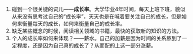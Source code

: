 1. 碰到一个很关键的词儿——**成长率**。大学毕业4年时间，每天上班下班，貌似从来没有思考过自己的“成长率”，天天也是在喊着要关注自己的成长，但是如何来衡量每天的成长，如何来衡量自己的成长率。
2. 缺乏某些概念的时候，阅读相关领域的书籍，最快的获取新的知识的方法。
3. 个人的成长率如何来体现？——薪水。自己的加薪是因为时间的关系熬到了一定程度，还是因为自己真的成长了？从而配的上这一部分涨薪。


